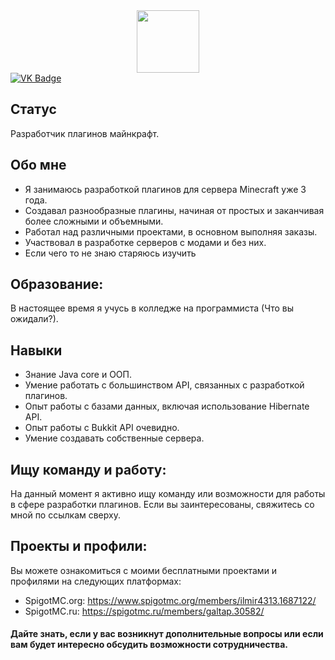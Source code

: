 <div id="header" align="center">
  <img src="https://media.giphy.com/media/M9gbBd9nbDrOTu1Mqx/giphy.gif" width="100"/>
</div>
<div id="badges">
  <a href="https://vk.com/plugincrafting">
    <img src="https://img.shields.io/badge/VK-blue?style=for-the-badge&logo=vk&logoColor=white" alt="VK Badge"/>
  </a>
</div>

Cтатус
----
Разработчик плагинов майнкрафт.

Обо мне
---------
- Я занимаюсь разработкой плагинов для сервера Minecraft уже 3 года.
- Создавал разнообразные плагины, начиная от простых и заканчивая более сложными и объемными.
- Работал над различными проектами, в основном выполняя заказы.
- Участвовал в разработке серверов с модами и без них.
- Если чего то не знаю старяюсь изучить 

Образование:
------
В настоящее время я учусь в колледже на программиста (Что вы ожидали?).

Навыки
-----

- Знание Java core и ООП.
- Умение работать с большинством API, связанных с разработкой плагинов.
- Опыт работы с базами данных, включая использование Hibernate API.
- Опыт работы с Bukkit API очевидно.
- Умение создавать собственные сервера.

Ищу команду и работу:
---
На данный момент я активно ищу команду или возможности для работы в сфере разработки плагинов. Если вы заинтересованы, свяжитесь со мной по ссылкам сверху.

Проекты и профили:
----
Вы можете ознакомиться с моими бесплатными проектами и профилями на следующих платформах:

- SpigotMC.org: https://www.spigotmc.org/members/ilmir4313.1687122/
- SpigotMC.ru: https://spigotmc.ru/members/galtap.30582/

#### Дайте знать, если у вас возникнут дополнительные вопросы или если вам будет интересно обсудить возможности сотрудничества.


